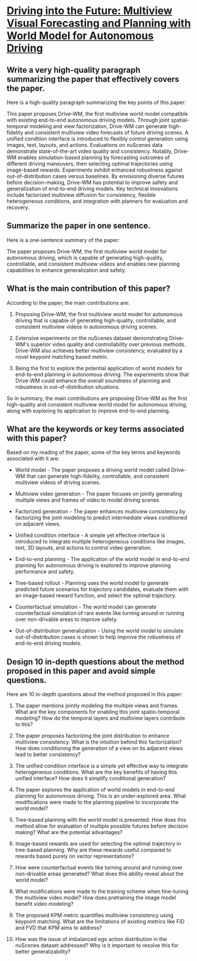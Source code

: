 # [Driving into the Future: Multiview Visual Forecasting and Planning with   World Model for Autonomous Driving](https://arxiv.org/abs/2311.17918)

## Write a very high-quality paragraph summarizing the paper that effectively covers the paper.

 Here is a high-quality paragraph summarizing the key points of this paper:

This paper proposes Drive-WM, the first multiview world model compatible with existing end-to-end autonomous driving models. Through joint spatial-temporal modeling and view factorization, Drive-WM can generate high-fidelity and consistent multiview video forecasts of future driving scenes. A unified condition interface is introduced to flexibly control generation using images, text, layouts, and actions. Evaluations on nuScenes data demonstrate state-of-the-art video quality and consistency. Notably, Drive-WM enables simulation-based planning by forecasting outcomes of different driving maneuvers, then selecting optimal trajectories using image-based rewards. Experiments exhibit enhanced robustness against out-of-distribution cases versus baselines. By envisioning diverse futures before decision-making, Drive-WM has potential to improve safety and generalization of end-to-end driving models. Key technical innovations include factorized multiview diffusion for consistency, flexible heterogeneous conditions, and integration with planners for evaluation and recovery.


## Summarize the paper in one sentence.

 Here is a one-sentence summary of the paper:

The paper proposes Drive-WM, the first multiview world model for autonomous driving, which is capable of generating high-quality, controllable, and consistent multiview videos and enables new planning capabilities to enhance generalization and safety.


## What is the main contribution of this paper?

 According to the paper, the main contributions are:

1) Proposing Drive-WM, the first multiview world model for autonomous driving that is capable of generating high-quality, controllable, and consistent multiview videos in autonomous driving scenes.

2) Extensive experiments on the nuScenes dataset demonstrating Drive-WM's superior video quality and controllability over previous methods. Drive-WM also achieves better multiview consistency, evaluated by a novel keypoint matching based metric. 

3) Being the first to explore the potential application of world models for end-to-end planning in autonomous driving. The experiments show that Drive-WM could enhance the overall soundness of planning and robustness in out-of-distribution situations.

So in summary, the main contributions are proposing Drive-WM as the first high-quality and consistent multiview world model for autonomous driving, along with exploring its application to improve end-to-end planning.


## What are the keywords or key terms associated with this paper?

 Based on my reading of the paper, some of the key terms and keywords associated with it are:

- World model - The paper proposes a driving world model called Drive-WM that can generate high-fidelity, controllable, and consistent multiview videos of driving scenes.

- Multiview video generation - The paper focuses on jointly generating multiple views and frames of video to model driving scenes.

- Factorized generation - The paper enhances multiview consistency by factorizing the joint modeling to predict intermediate views conditioned on adjacent views. 

- Unified condition interface - A simple yet effective interface is introduced to integrate multiple heterogeneous conditions like images, text, 3D layouts, and actions to control video generation.

- End-to-end planning - The application of the world model in end-to-end planning for autonomous driving is explored to improve planning performance and safety.

- Tree-based rollout - Planning uses the world model to generate predicted future scenarios for trajectory candidates, evaluate them with an image-based reward function, and select the optimal trajectory.

- Counterfactual simulation - The world model can generate counterfactual simulation of rare events like turning around or running over non-drivable areas to improve safety.

- Out-of-distribution generalization - Using the world model to simulate out-of-distribution cases is shown to help improve the robustness of end-to-end driving models.


## Design 10 in-depth questions about the method proposed in this paper and avoid simple questions.

 Here are 10 in-depth questions about the method proposed in this paper:

1) The paper mentions jointly modeling the multiple views and frames. What are the key components for enabling this joint spatio-temporal modeling? How do the temporal layers and multiview layers contribute to this?

2) The paper proposes factorizing the joint distribution to enhance multiview consistency. What is the intuition behind this factorization? How does conditioning the generation of a view on its adjacent views lead to better consistency? 

3) The unified condition interface is a simple yet effective way to integrate heterogeneous conditions. What are the key benefits of having this unified interface? How does it simplify conditional generation?

4) The paper explores the application of world models in end-to-end planning for autonomous driving. This is an under-explored area. What modifications were made to the planning pipeline to incorporate the world model?

5) Tree-based planning with the world model is presented. How does this method allow for evaluation of multiple possible futures before decision making? What are the potential advantages?

6) Image-based rewards are used for selecting the optimal trajectory in tree-based planning. Why are these rewards useful compared to rewards based purely on vector representations?

7) How were counterfactual events like turning around and running over non-drivable areas generated? What does this ability reveal about the world model?

8) What modifications were made to the training scheme when fine-tuning the multiview video model? How does pretraining the image model benefit video modeling?

9) The proposed KPM metric quantifies multiview consistency using keypoint matching. What are the limitations of existing metrics like FID and FVD that KPM aims to address?  

10) How was the issue of imbalanced ego action distribution in the nuScenes dataset addressed? Why is it important to resolve this for better generalizability?
